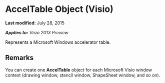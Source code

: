 
# AccelTable Object (Visio)

 **Last modified:** July 28, 2015

 _**Applies to:** Visio 2013 Preview_

Represents a Microsoft Windows accelerator table.


## Remarks

You can create one  **AccelTable** object for each Microsoft Visio window context (drawing window, stencil window, ShapeSheet window, and so on).

